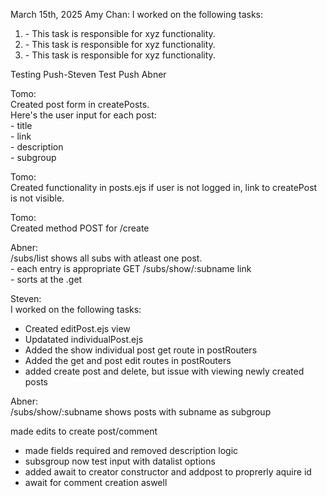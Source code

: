 March 15th, 2025
Amy Chan:
I worked on the following tasks:

1. <Insert Some Task Here> - This task is responsible for xyz functionality.
2. <Insert Some Task Here> - This task is responsible for xyz functionality.
3. <Insert Some Task Here> - This task is responsible for xyz functionality.

Testing Push-Steven
Test Push Abner

Tomo:<br />
Created post form in createPosts.<br />
Here's the user input for each post:<br />
    - title<br />
    - link<br />
    - description<br />
    - subgroup<br />

Tomo:<br />
Created functionality in posts.ejs if user is not logged in, link to createPost is not visible.<br />

Tomo: <br />
Created method POST for /create

Abner: <br />
/subs/list shows all subs with atleast one post. <br />
    - each entry is appropriate GET /subs/show/:subname link <br />
    - sorts at the .get <br />

Steven: <br />
I worked on the following tasks:
- Created editPost.ejs view <br />
- Updatated individualPost.ejs <br />
- Added the show individual post get route in postRouters  <br />
- Added the get and post edit routes in postRouters <br />
- added create post and delete, but issue with viewing newly created posts <br />

Abner: <br />
/subs/show/:subname shows posts with subname as subgroup<br />

made edits to create post/comment<br />
- made fields required and removed description logic
- subsgroup now test input with datalist options
- added await to creator constructor and addpost to proprerly aquire id
- await for comment creation aswell